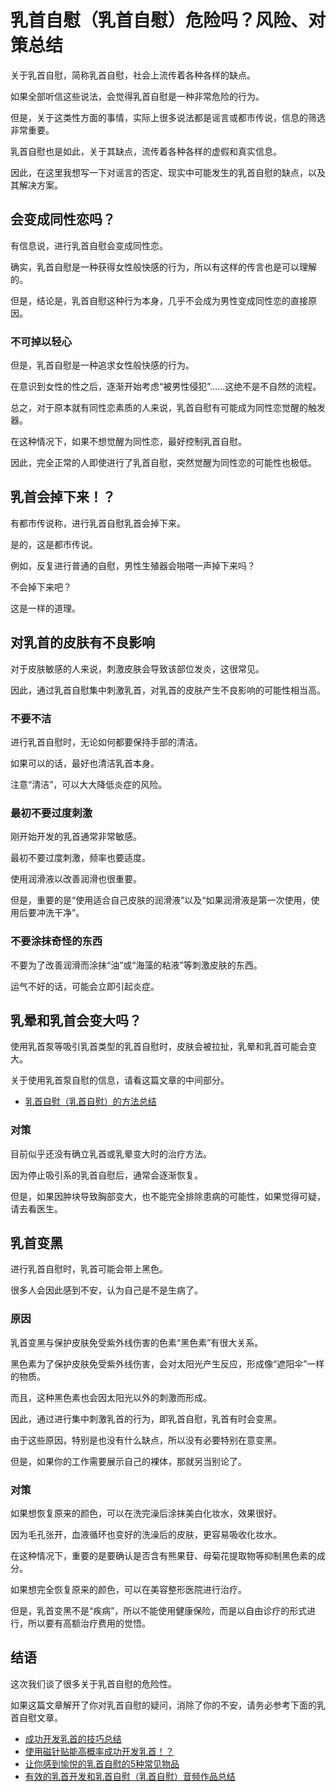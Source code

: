# 乳首自慰（乳首自慰）危险吗？风险、对策总结 [​](#乳首自慰-乳首自慰-危险吗-风险、对策总结)

关于乳首自慰，简称乳首自慰，社会上流传着各种各样的缺点。

如果全部听信这些说法，会觉得乳首自慰是一种非常危险的行为。

但是，关于这类性方面的事情，实际上很多说法都是谣言或都市传说，信息的筛选非常重要。

乳首自慰也是如此，关于其缺点，流传着各种各样的虚假和真实信息。

因此，在这里我想写一下对谣言的否定、现实中可能发生的乳首自慰的缺点，以及其解决方案。

## 会变成同性恋吗？ [​](#会变成同性恋吗)

有信息说，进行乳首自慰会变成同性恋。

确实，乳首自慰是一种获得女性般快感的行为，所以有这样的传言也是可以理解的。

但是，结论是，乳首自慰这种行为本身，几乎不会成为男性变成同性恋的直接原因。

### 不可掉以轻心 [​](#不可掉以轻心)

但是，乳首自慰是一种追求女性般快感的行为。

在意识到女性的性之后，逐渐开始考虑“被男性侵犯”……这绝不是不自然的流程。

总之，对于原本就有同性恋素质的人来说，乳首自慰有可能成为同性恋觉醒的触发器。

在这种情况下，如果不想觉醒为同性恋，最好控制乳首自慰。

因此，完全正常的人即使进行了乳首自慰，突然觉醒为同性恋的可能性也极低。

## 乳首会掉下来！？ [​](#乳首会掉下来)

有都市传说称，进行乳首自慰乳首会掉下来。

是的，这是都市传说。

例如，反复进行普通的自慰，男性生殖器会啪嗒一声掉下来吗？

不会掉下来吧？

这是一样的道理。

## 对乳首的皮肤有不良影响 [​](#对乳首的皮肤有不良影响)

对于皮肤敏感的人来说，刺激皮肤会导致该部位发炎，这很常见。

因此，通过乳首自慰集中刺激乳首，对乳首的皮肤产生不良影响的可能性相当高。

### 不要不洁 [​](#不要不洁)

进行乳首自慰时，无论如何都要保持手部的清洁。

如果可以的话，最好也清洁乳首本身。

注意“清洁”，可以大大降低炎症的风险。

### 最初不要过度刺激 [​](#最初不要过度刺激)

刚开始开发的乳首通常非常敏感。

最初不要过度刺激，频率也要适度。

使用润滑液以改善润滑也很重要。

但是，重要的是“使用适合自己皮肤的润滑液”以及“如果润滑液是第一次使用，使用后要冲洗干净”。

### 不要涂抹奇怪的东西 [​](#不要涂抹奇怪的东西)

不要为了改善润滑而涂抹“油”或“海藻的粘液”等刺激皮肤的东西。

运气不好的话，可能会立即引起炎症。

## 乳晕和乳首会变大吗？ [​](#乳晕和乳首会变大吗)

使用乳首泵等吸引乳首类型的乳首自慰时，皮肤会被拉扯，乳晕和乳首可能会变大。

关于使用乳首泵自慰的信息，请看这篇文章的中间部分。

+   [乳首自慰（乳首自慰）的方法总结](/onanie-a/chikubi003.html)

### 对策 [​](#对策)

目前似乎还没有确立乳首或乳晕变大时的治疗方法。

因为停止吸引系的乳首自慰后，通常会逐渐恢复。

但是，如果因肿块导致胸部变大，也不能完全排除患病的可能性，如果觉得可疑，请去看医生。

## 乳首变黑 [​](#乳首变黑)

进行乳首自慰时，乳首可能会带上黑色。

很多人会因此感到不安，认为自己是不是生病了。

### 原因 [​](#原因)

乳首变黑与保护皮肤免受紫外线伤害的色素“黑色素”有很大关系。

黑色素为了保护皮肤免受紫外线伤害，会对太阳光产生反应，形成像“遮阳伞”一样的物质。

而且，这种黑色素也会因太阳光以外的刺激而形成。

因此，通过进行集中刺激乳首的行为，即乳首自慰，乳首有时会变黑。

由于这些原因，特别是也没有什么缺点，所以没有必要特别在意变黑。

但是，如果你的工作需要展示自己的裸体，那就另当别论了。

### 对策 [​](#对策-1)

如果想恢复原来的颜色，可以在洗完澡后涂抹美白化妆水，效果很好。

因为毛孔张开，血液循环也变好的洗澡后的皮肤，更容易吸收化妆水。

在这种情况下，重要的是要确认是否含有熊果苷、母菊花提取物等抑制黑色素的成分。

如果想完全恢复原来的颜色，可以在美容整形医院进行治疗。

但是，乳首变黑不是“疾病”，所以不能使用健康保险，而是以自由诊疗的形式进行，所以要有高额治疗费用的觉悟。

## 结语 [​](#结语)

这次我们谈了很多关于乳首自慰的危险性。

如果这篇文章解开了你对乳首自慰的疑问，消除了你的不安，请务必参考下面的乳首自慰文章。

+   [成功开发乳首的技巧总结](/onanie-a/chikubi000.html)
+   [使用磁针贴能高概率成功开发乳首！？](/onanie-a/chikubi010.html)
+   [让你感到愉悦的乳首自慰的5种常见物品](/onanie-a/chikubi005.html)
+   [有效的乳首开发和乳首自慰（乳首自慰）音频作品总结](/onanie-a/chikubi006.html)